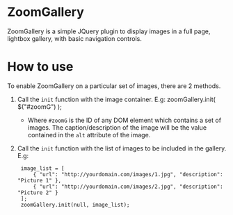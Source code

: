 ZoomGallery
===========

ZoomGallery is a simple JQuery plugin to display images in a full page, lightbox gallery, with basic navigation controls.


How to use
==========

To enable ZoomGallery on a particular set of images, there are 2 methods.

1. Call the `init` function with the image container.
	E.g: zoomGallery.init( $("#zoomG") );
	- Where `#zoomG` is the ID of any DOM element which contains a set of images. 
	  The caption/description of the image will be the value contained in the `alt` 
	  attribute of the image.

2. Call the `init` function with the list of images to be included in the gallery.
	E.g:

		image_list = [
			{ "url": "http://yourdomain.com/images/1.jpg", "description": "Picture 1" },
			{ "url": "http://yourdomain.com/images/2.jpg", "description": "Picture 2" }
		];
		zoomGallery.init(null, image_list);
